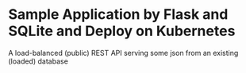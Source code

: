 # Sample Application by Flask and SQLite and Deploy on Kubernetes

A load-balanced (public) REST API serving some json from an existing (loaded) database
